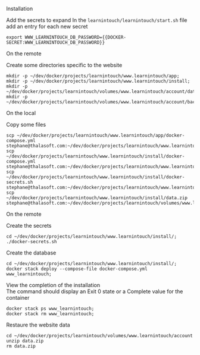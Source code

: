 Installation

Add the secrets to expand
In the `learnintouch/learnintouch/start.sh` file add an entry for each new secret
```
export WWW_LEARNINTOUCH_DB_PASSWORD={{DOCKER-SECRET:WWW_LEARNINTOUCH_DB_PASSWORD}}
```

On the remote

Create some directories specific to the website
```
mkdir -p ~/dev/docker/projects/learnintouch/www.learnintouch/app;
mkdir -p ~/dev/docker/projects/learnintouch/www.learnintouch/install;
mkdir -p ~/dev/docker/projects/learnintouch/volumes/www.learnintouch/account/data/;
mkdir -p ~/dev/docker/projects/learnintouch/volumes/www.learnintouch/account/backup/;
```

On the local

Copy some files
```
scp ~/dev/docker/projects/learnintouch/www.learnintouch/app/docker-compose.yml stephane@thalasoft.com:~/dev/docker/projects/learnintouch/www.learnintouch/app
scp ~/dev/docker/projects/learnintouch/www.learnintouch/install/docker-compose.yml stephane@thalasoft.com:~/dev/docker/projects/learnintouch/www.learnintouch/install
scp ~/dev/docker/projects/learnintouch/www.learnintouch/install/docker-secrets.sh stephane@thalasoft.com:~/dev/docker/projects/learnintouch/www.learnintouch/install
scp ~/dev/docker/projects/learnintouch/www.learnintouch/install/data.zip stephane@thalasoft.com:~/dev/docker/projects/learnintouch/volumes/www.learnintouch/account
```

On the remote

Create the secrets
```
cd ~/dev/docker/projects/learnintouch/www.learnintouch/install/;
./docker-secrets.sh
```

Create the database
```
cd ~/dev/docker/projects/learnintouch/www.learnintouch/install/;
docker stack deploy --compose-file docker-compose.yml www_learnintouch;
```

View the completion of the installation  
The command should display an Exit 0 state or a Complete value for the container
```
docker stack ps www_learnintouch;
docker stack rm www_learnintouch;
```

Restaure the website data
```
cd ~/dev/docker/projects/learnintouch/volumes/www.learnintouch/account
unzip data.zip
rm data.zip
```


